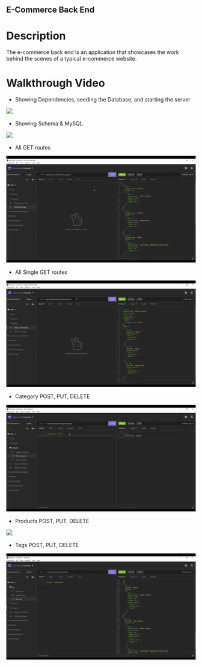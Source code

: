 ## E-Commerce Back End

# Description
The e-commerce back end is an application that showcases the work behind the scenes of a typical e-commerce website.

# Walkthrough Video
- Showing Dependencies, seeding the Database, and starting the server

![](gifs/vid1.gif)

- Showing Schema & MySQL

![](gifs/vid2.gif)

- All GET routes

![](gifs/vid3.gif)

- All Single GET routes

![](gifs/vid4.gif)

- Category POST, PUT, DELETE

![](gifs/vid5.gif)

- Products POST, PUT, DELETE

![](gifs/vid6.gif)

- Tags POST, PUT, DELETE

![](gifs/vid7.gif)